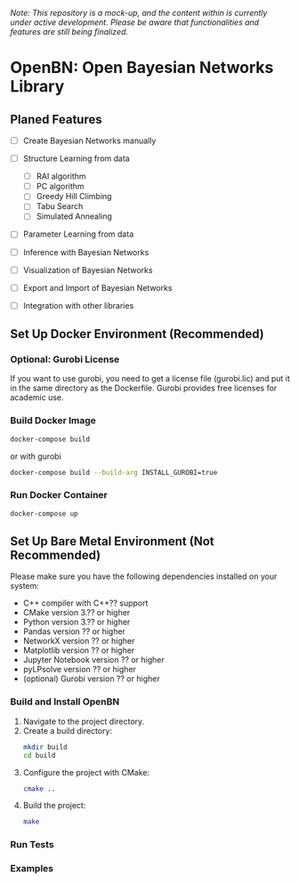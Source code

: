 *Note: This repository is a mock-up, and the content within is currently under active development. Please be aware that functionalities and features are still being finalized.*

# OpenBN: Open Bayesian Networks Library

## Planed Features
- [ ] Create Bayesian Networks manually
- [ ] Structure Learning from data
    - [ ] RAI algorithm
    - [ ] PC algorithm
    - [ ] Greedy Hill Climbing
    - [ ] Tabu Search
    - [ ] Simulated Annealing
- [ ] Parameter Learning from data
- [ ] Inference with Bayesian Networks
- [ ] Visualization of Bayesian Networks
- [ ] Export and Import of Bayesian Networks
- [ ] Integration with other libraries


## Set Up Docker Environment (Recommended)

### Optional: Gurobi License
If you want to use gurobi, you need to get a license file (gurobi.lic) and put it in the same directory as the Dockerfile.
Gurobi provides free licenses for academic use.

### Build Docker Image
```bash
docker-compose build
```
or with gurobi
```bash
docker-compose build --build-arg INSTALL_GUROBI=true
```

### Run Docker Container
```bash
docker-compose up
```

## Set Up Bare Metal Environment (Not Recommended)

Please make sure you have the following dependencies installed on your system:
- C++ compiler with C++?? support
- CMake version 3.?? or higher
- Python version 3.?? or higher
- Pandas version ?? or higher
- NetworkX version ?? or higher
- Matplotlib version ?? or higher
- Jupyter Notebook version ?? or higher
- pyLPsolve version ?? or higher
- (optional) Gurobi version ?? or higher


### Build and Install OpenBN
1. Navigate to the project directory.
2. Create a build directory:
   ```bash
   mkdir build
   cd build
   ```
3. Configure the project with CMake:
   ```bash
   cmake ..
   ```
4. Build the project:
   ```bash
   make
   ```

### Run Tests
<!-- TDB -->

### Examples
<!-- TDB -->
